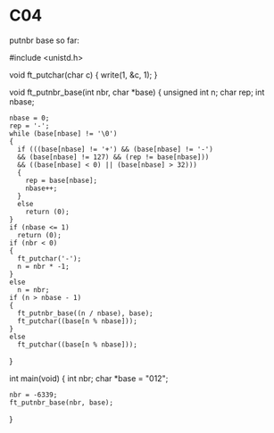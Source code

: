 # C04

putnbr base so far:

#include <unistd.h>

void    ft_putchar(char c)
{
  write(1, &c, 1);
}

void    ft_putnbr_base(int nbr, char *base)
{
    unsigned int    n;
    char rep;
    int nbase;

    nbase = 0;
    rep = '-';
    while (base[nbase] != '\0')
    {
      if (((base[nbase] != '+') && (base[nbase] != '-') 
      && (base[nbase] != 127) && (rep != base[nbase]))
      && ((base[nbase] < 0) || (base[nbase] > 32)))
      {
        rep = base[nbase];
        nbase++;
      }
      else
        return (0);
    }
    if (nbase <= 1)
      return (0);
    if (nbr < 0)
    {
      ft_putchar('-');
      n = nbr * -1;
    }
    else
      n = nbr;
    if (n > nbase - 1)
    {
      ft_putnbr_base((n / nbase), base);
      ft_putchar((base[n % nbase]));
    }
    else
      ft_putchar((base[n % nbase]));
}

int        main(void)
{
    int        nbr;
    char    *base = "012";

    nbr = -6339;
    ft_putnbr_base(nbr, base);
}
